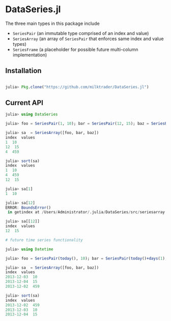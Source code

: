 DataSeries.jl
=============

The three main types in this package include

* `SeriesPair` (an immutable type comprised of an index and value)
* `SeriesArray` (an array of `SeriesPair` that enforces same index and value types)
* `SeriesFrame` (a placeholder for possible future multi-column implementation)

## Installation

````julia

julia> Pkg.clone("https://github.com/milktrader/DataSeries.jl")
````

## Current API
````julia
julia> using DataSeries

julia> foo = SeriesPair(1, 10); bar = SeriesPair(12, 15); baz = SeriesPair(4, 459);

julia> sa  = SeriesArray([foo, bar, baz])
index  values
1  10
12  15
4  459

julia> sort(sa)
index  values
1  10
4  459
12  15

julia> sa[1]
1  10

julia> sa[12]
ERROR: BoundsError()
 in getindex at /Users/Administrator/.julia/DataSeries/src/seriesarray.jl:60

julia> sa[[12]]
index  values
12  15

# future time series functionality

julia> using Datetime

julia> foo = SeriesPair(today(), 10); bar = SeriesPair(today()+days(1), 15); baz = SeriesPair(today()-days(1), 459);

julia> sa  = SeriesArray([foo, bar, baz])
index  values
2013-12-03  10
2013-12-04  15
2013-12-02  459

julia> sort(sa)
index  values
2013-12-02  459
2013-12-03  10
2013-12-04  15
````
